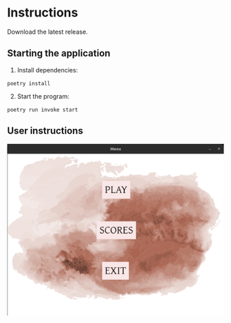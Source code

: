 # Instructions

Download the latest release.

## Starting the application

1. Install dependencies:
```
poetry install
``` 
2. Start the program:
```
poetry run invoke start
```

## User instructions

![user_instructions1](https://github.com/ElliJohansson/memory-game/blob/master/documentation/images/userinstruction1.png)
